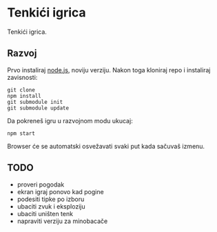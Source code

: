 # Tenkići igrica

Tenkići igrica.

## Razvoj

Prvo instaliraj [node.js](https://nodejs.org), noviju verziju. Nakon toga kloniraj repo i instaliraj zavisnosti:
```
git clone
npm install
git submodule init
git submodule update
```
Da pokreneš igru u razvojnom modu ukucaj:
```
npm start
```
Browser će se automatski osvežavati svaki put kada sačuvaš izmenu.

## TODO
* proveri pogodak
* ekran igraj ponovo kad pogine
* podesiti tipke po izboru
* ubaciti zvuk i eksploziju
* ubaciti uništen tenk
* napraviti verziju za minobacače
